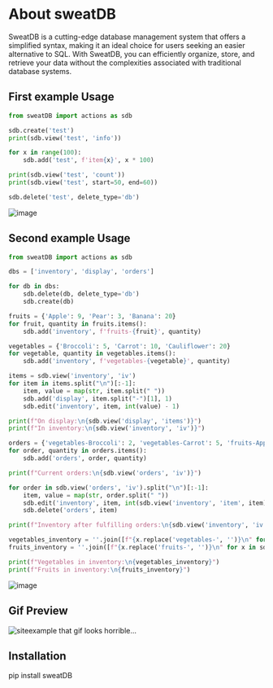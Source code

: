 # About sweatDB
SweatDB is a cutting-edge database management system that offers a simplified syntax, making it an ideal choice for users seeking an easier alternative to SQL. With SweatDB, you can efficiently organize, store, and retrieve your data without the complexities associated with traditional database systems.
## First example Usage

```py
from sweatDB import actions as sdb

sdb.create('test')
print(sdb.view('test', 'info'))

for x in range(100):
    sdb.add('test', f'item{x}', x * 100)

print(sdb.view('test', 'count'))
print(sdb.view('test', start=50, end=60))

sdb.delete('test', delete_type='db')

```
![image](https://github.com/0xsweat/sweatDB-pypi/blob/main/images/example.png?raw=true)

## Second example Usage

```py
from sweatDB import actions as sdb

dbs = ['inventory', 'display', 'orders']

for db in dbs:
    sdb.delete(db, delete_type='db')
    sdb.create(db)

fruits = {'Apple': 9, 'Pear': 3, 'Banana': 20}
for fruit, quantity in fruits.items():
    sdb.add('inventory', f'fruits-{fruit}', quantity)

vegetables = {'Broccoli': 5, 'Carrot': 10, 'Cauliflower': 20}
for vegetable, quantity in vegetables.items():
    sdb.add('inventory', f'vegetables-{vegetable}', quantity)

items = sdb.view('inventory', 'iv')
for item in items.split("\n")[:-1]:
    item, value = map(str, item.split(" "))
    sdb.add('display', item.split("-")[1], 1)
    sdb.edit('inventory', item, int(value) - 1)

print(f"On display:\n{sdb.view('display', 'items')}")
print(f"In inventory:\n{sdb.view('inventory', 'iv')}")

orders = {'vegetables-Broccoli': 2, 'vegetables-Carrot': 5, 'fruits-Apple': 3, 'fruits-Banana': 10}
for order, quantity in orders.items():
    sdb.add('orders', order, quantity)

print(f"Current orders:\n{sdb.view('orders', 'iv')}")

for order in sdb.view('orders', 'iv').split("\n")[:-1]:
    item, value = map(str, order.split(" "))
    sdb.edit('inventory', item, int(sdb.view('inventory', 'item', item)) - int(value))
    sdb.delete('orders', item)

print(f"Inventory after fulfilling orders:\n{sdb.view('inventory', 'iv')}")

vegetables_inventory = ''.join([f"{x.replace('vegetables-', '')}\n" for x in sdb.view('inventory', 'iv', 'vegetables-').split('\n')])[:-1]
fruits_inventory = ''.join([f"{x.replace('fruits-', '')}\n" for x in sdb.view('inventory', 'iv', 'fruits-').split('\n')])[:-1]

print(f"Vegetables in inventory:\n{vegetables_inventory}")
print(f"Fruits in inventory:\n{fruits_inventory}")

```
![image](https://github.com/0xsweat/sweatDB-pypi/blob/main/images/example2.png?raw=true)

## Gif Preview
![siteexample](https://github.com/0xsweat/sweatDB-pypi/assets/83222877/33f2d706-e867-4301-afc3-d67ca1579a5a)
that gif looks horrible...

## Installation
pip install sweatDB
